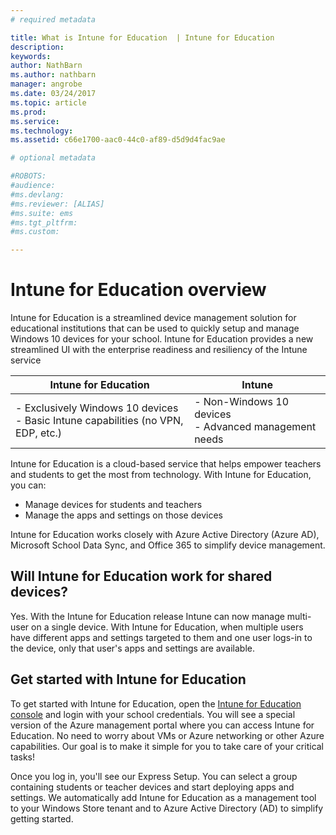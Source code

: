 ```yaml
---
# required metadata

title: What is Intune for Education  | Intune for Education
description:
keywords:
author: NathBarn
ms.author: nathbarn
manager: angrobe
ms.date: 03/24/2017
ms.topic: article
ms.prod:
ms.service:
ms.technology:
ms.assetid: c66e1700-aac0-44c0-af89-d5d9d4fac9ae

# optional metadata

#ROBOTS:
#audience:
#ms.devlang:
#ms.reviewer: [ALIAS]
#ms.suite: ems
#ms.tgt_pltfrm:
#ms.custom:

---
```


# Intune for Education overview

Intune for Education is a streamlined device management solution for educational institutions that can be used to quickly setup and manage Windows 10 devices for your school. Intune for Education provides a new streamlined UI with the enterprise readiness and resiliency of the Intune service

| Intune for Education         | Intune           |
| ------------- |-------------|
|- Exclusively Windows 10 devices<br>- Basic Intune capabilities (no VPN, EDP, etc.)   |-  Non-Windows 10 devices</br>- Advanced management needs |

Intune for Education is a cloud-based service that helps empower teachers and students to get the most from technology. With Intune for Education, you can:
- Manage devices for students and teachers
- Manage the apps and settings on those devices
<!-- - Optimize devices for testing -->

Intune for Education works closely with Azure Active Directory (Azure AD), Microsoft School Data Sync, and Office 365 to simplify device management.

## Will Intune for Education work for shared devices?
Yes. With the Intune for Education release Intune can now manage multi-user on a single device. With Intune for Education, when multiple users have different apps and settings targeted to them and one user logs-in to the device, only that user's apps and settings are available.

<!-- Intune for Education integrates with other products in the Microsoft Education system. To learn more about our other products see <pending>. -->

## Get started with Intune for Education

To get started with Intune for Education, open the [Intune for Education console](https://manage.windowsazure.com) and login with your school credentials. You will see a special version of the Azure management portal where you can access Intune for Education. No need to worry about VMs or Azure networking or other Azure capabilities. Our goal is to make it simple for you to take care of your critical tasks!

Once you log in, you'll see our Express Setup. You can select a group containing students or teacher devices and start deploying apps and settings. We automatically add Intune for Education as a management tool to your Windows Store tenant and to Azure Active Directory (AD) to simplify getting started.

<!-- >[!div class="step-by-step"]

>[&larr; **Add apps**](.\add-apps.md)      [**Get Started** &rarr;](..\get-started\get-started.md) -->
